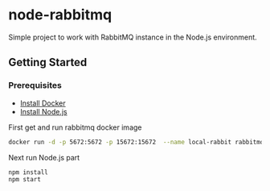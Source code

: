 # node-rabbitmq

Simple project to work with RabbitMQ instance in the Node.js environment.

## Getting Started

### Prerequisites

- [Install Docker](https://docs.docker.com/install/)
- [Install Node.js](https://nodejs.org/en/download/)

First get and run rabbitmq docker image

```bash
docker run -d -p 5672:5672 -p 15672:15672  --name local-rabbit rabbitmq
```

Next run Node.js part

```bash
npm install
npm start
```
